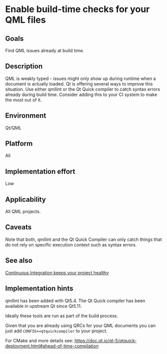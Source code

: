 # Enable build-time checks for your QML files

## Goals

Find QML issues already at build time.

## Description

QML is weakly typed - issues might only show up during runtime when a document is actually loaded. Qt is offering several ways to improve this situation. Use either qmllint or the Qt Quick compiler to catch syntax errors already during build time. Consider adding this to your CI system to make the most out of it.

## Environment

Qt/QML

## Platform

All

## Implementation effort

Low

## Applicability

All QML projects.

## Caveats

Note that both, qmllint and the Qt Quick Compiler can only catch things that do not rely on specific execution context such as syntax errors.

## See also

[Continuous Integration keeps your project healthy](https://toolbox.basyskom.com/3)

## Implementation hints

qmllint has been added with Qt5.4. The Qt Quick compiler has been available in upstream Qt since Qt5.11.

Ideally these tools are run as part of the build process.

Given that you are already using QRCs for your QML documents you can just add `CONFIG+=qtquickcompiler` to your project.

For CMake and more details see:  https://doc.qt.io/qt-5/qtquick-deployment.html#ahead-of-time-compilation
